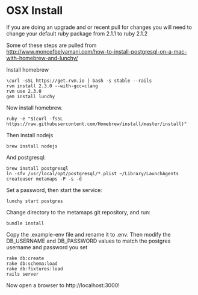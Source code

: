 # OSX Install

If you are doing an upgrade and or recent pull for changes you will need to change your default ruby package from 2.1.1 to ruby 2.1.2

Some of these steps are pulled from http://www.moncefbelyamani.com/how-to-install-postgresql-on-a-mac-with-homebrew-and-lunchy/

Install homebrew

    \curl -sSL https://get.rvm.io | bash -s stable --rails
    rvm install 2.3.0 --with-gcc=clang
    rvm use 2.3.0
    gem install lunchy 

Now install homebrew. 

    ruby -e "$(curl -fsSL https://raw.githubusercontent.com/Homebrew/install/master/install)"

Then install nodejs

    brew install nodejs

And postgresql:

    brew install postgresql
    ln -sfv /usr/local/opt/postgresql/*.plist ~/Library/LaunchAgents
    createuser metamaps -P -s -d

Set a password, then start the service:

    lunchy start postgres

Change directory to the metamaps git repository, and run:

    bundle install

Copy the .example-env file and rename it to .env. Then modify the DB_USERNAME and DB_PASSWORD values to match the postgres username and password you set

    rake db:create
    rake db:schema:load
    rake db:fixtures:load
    rails server

Now open a browser to http://localhost:3000!
